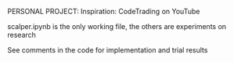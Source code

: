 PERSONAL PROJECT:
Inspiration: CodeTrading on YouTube

scalper.ipynb is the only working file, the others are experiments on research

See comments in the code for implementation and trial results

